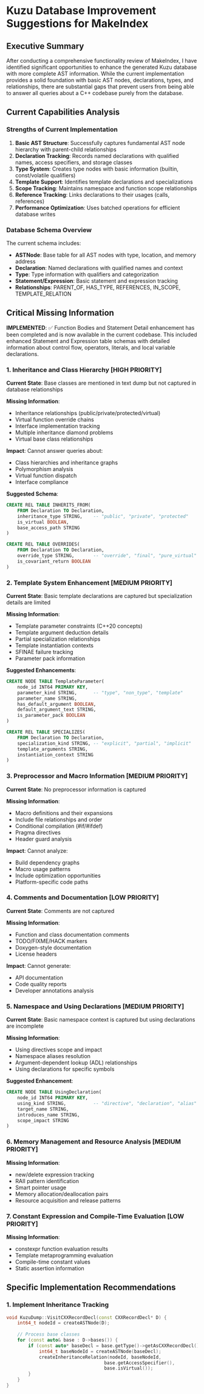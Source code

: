 # Kuzu Database Improvement Suggestions for MakeIndex

## Executive Summary

After conducting a comprehensive functionality review of MakeIndex, I have identified significant opportunities to enhance the generated Kuzu database with more complete AST information. While the current implementation provides a solid foundation with basic AST nodes, declarations, types, and relationships, there are substantial gaps that prevent users from being able to answer all queries about a C++ codebase purely from the database.

## Current Capabilities Analysis

### Strengths of Current Implementation

1. **Basic AST Structure**: Successfully captures fundamental AST node hierarchy with parent-child relationships
2. **Declaration Tracking**: Records named declarations with qualified names, access specifiers, and storage classes
3. **Type System**: Creates type nodes with basic information (builtin, const/volatile qualifiers)
4. **Template Support**: Identifies template declarations and specializations
5. **Scope Tracking**: Maintains namespace and function scope relationships
6. **Reference Tracking**: Links declarations to their usages (calls, references)
7. **Performance Optimization**: Uses batched operations for efficient database writes

### Database Schema Overview

The current schema includes:
- **ASTNode**: Base table for all AST nodes with type, location, and memory address
- **Declaration**: Named declarations with qualified names and context
- **Type**: Type information with qualifiers and categorization
- **Statement/Expression**: Basic statement and expression tracking
- **Relationships**: PARENT_OF, HAS_TYPE, REFERENCES, IN_SCOPE, TEMPLATE_RELATION

## Critical Missing Information

**IMPLEMENTED**: ✅ Function Bodies and Statement Detail enhancement has been completed and is now available in the current codebase. This included enhanced Statement and Expression table schemas with detailed information about control flow, operators, literals, and local variable declarations.


### 1. Inheritance and Class Hierarchy **[HIGH PRIORITY]**

**Current State**: Base classes are mentioned in text dump but not captured in database relationships

**Missing Information**:
- Inheritance relationships (public/private/protected/virtual)
- Virtual function override chains
- Interface implementation tracking
- Multiple inheritance diamond problems
- Virtual base class relationships

**Impact**: Cannot answer queries about:
- Class hierarchies and inheritance graphs
- Polymorphism analysis
- Virtual function dispatch
- Interface compliance

**Suggested Schema**:
```sql
CREATE REL TABLE INHERITS_FROM(
    FROM Declaration TO Declaration,
    inheritance_type STRING,    -- "public", "private", "protected"
    is_virtual BOOLEAN,
    base_access_path STRING
)

CREATE REL TABLE OVERRIDES(
    FROM Declaration TO Declaration,
    override_type STRING,       -- "override", "final", "pure_virtual"
    is_covariant_return BOOLEAN
)
```

### 2. Template System Enhancement **[MEDIUM PRIORITY]**

**Current State**: Basic template declarations are captured but specialization details are limited

**Missing Information**:
- Template parameter constraints (C++20 concepts)
- Template argument deduction details
- Partial specialization relationships
- Template instantiation contexts
- SFINAE failure tracking
- Parameter pack information

**Suggested Enhancements**:
```sql
CREATE NODE TABLE TemplateParameter(
    node_id INT64 PRIMARY KEY,
    parameter_kind STRING,      -- "type", "non_type", "template"
    parameter_name STRING,
    has_default_argument BOOLEAN,
    default_argument_text STRING,
    is_parameter_pack BOOLEAN
)

CREATE REL TABLE SPECIALIZES(
    FROM Declaration TO Declaration,
    specialization_kind STRING, -- "explicit", "partial", "implicit"
    template_arguments STRING,
    instantiation_context STRING
)
```

### 3. Preprocessor and Macro Information **[MEDIUM PRIORITY]**

**Current State**: No preprocessor information is captured

**Missing Information**:
- Macro definitions and their expansions
- Include file relationships and order
- Conditional compilation (#if/#ifdef)
- Pragma directives
- Header guard analysis

**Impact**: Cannot analyze:
- Build dependency graphs
- Macro usage patterns
- Include optimization opportunities
- Platform-specific code paths

### 4. Comments and Documentation **[LOW PRIORITY]**

**Current State**: Comments are not captured

**Missing Information**:
- Function and class documentation comments
- TODO/FIXME/HACK markers
- Doxygen-style documentation
- License headers

**Impact**: Cannot generate:
- API documentation
- Code quality reports
- Developer annotations analysis

### 5. Namespace and Using Declarations **[MEDIUM PRIORITY]**

**Current State**: Basic namespace context is captured but using declarations are incomplete

**Missing Information**:
- Using directives scope and impact
- Namespace aliases resolution
- Argument-dependent lookup (ADL) relationships
- Using declarations for specific symbols

**Suggested Enhancement**:
```sql
CREATE NODE TABLE UsingDeclaration(
    node_id INT64 PRIMARY KEY,
    using_kind STRING,          -- "directive", "declaration", "alias"
    target_name STRING,
    introduces_name STRING,
    scope_impact STRING
)
```

### 6. Memory Management and Resource Analysis **[MEDIUM PRIORITY]**

**Missing Information**:
- new/delete expression tracking
- RAII pattern identification
- Smart pointer usage
- Memory allocation/deallocation pairs
- Resource acquisition and release patterns

### 7. Constant Expression and Compile-Time Evaluation **[LOW PRIORITY]**

**Missing Information**:
- constexpr function evaluation results
- Template metaprogramming evaluation
- Compile-time constant values
- Static assertion information


## Specific Implementation Recommendations

### 1. Implement Inheritance Tracking

```cpp
void KuzuDump::VisitCXXRecordDecl(const CXXRecordDecl* D) {
    int64_t nodeId = createASTNode(D);
    
    // Process base classes
    for (const auto& base : D->bases()) {
        if (const auto* baseDecl = base.getType()->getAsCXXRecordDecl()) {
            int64_t baseNodeId = createASTNode(baseDecl);
            createInheritanceRelation(nodeId, baseNodeId, 
                                    base.getAccessSpecifier(),
                                    base.isVirtual());
        }
    }
}
```
